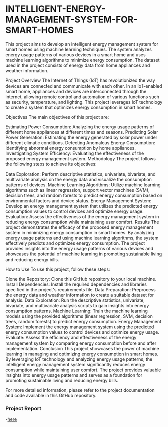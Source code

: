 # INTELLIGENT-ENERGY-MANAGEMENT-SYSTEM-FOR-SMART-HOMES

This project aims to develop an intelligent energy management system for smart homes using machine learning techniques. The system analyzes energy usage patterns of various devices in a smart home and uses machine learning algorithms to minimize energy consumption. The dataset used in the project consists of energy data from home appliances and weather information.

Project Overview
The Internet of Things (IoT) has revolutionized the way devices are connected and communicate with each other. In an IoT-enabled smart home, appliances and devices are interconnected through the internet, allowing remote control and automation of various functions such as security, temperature, and lighting. This project leverages IoT technology to create a system that optimizes energy consumption in smart homes.

Objectives
The main objectives of this project are:

Estimating Power Consumption: Analyzing the energy usage patterns of different home appliances at different times and seasons.
Predicting Solar Power Generation: Estimating the energy generated by solar power under different climatic conditions.
Detecting Anomalous Energy Consumption: Identifying abnormal energy consumption by home appliances.
Investigating System Efficiency: Evaluating the effectiveness of the proposed energy management system.
Methodology
The project follows the following steps to achieve its objectives:

Data Exploration: Perform descriptive statistics, univariate, bivariate, and multivariate analysis on the energy data and visualize the consumption patterns of devices.
Machine Learning Algorithms: Utilize machine learning algorithms such as linear regression, support vector machines (SVM), decision trees, and random forests to predict energy consumption based on environmental factors and device status.
Energy Management System: Develop an energy management system that utilizes the predicted energy consumption values to control devices and optimize energy usage.
Evaluation: Assess the effectiveness of the energy management system in reducing energy consumption while maintaining user comfort.
Results
The project demonstrates the efficacy of the proposed energy management system in minimizing energy consumption in smart homes. By analyzing energy usage patterns and using machine learning algorithms, the system effectively predicts and optimizes energy consumption. The project provides insights into the energy usage patterns of various devices and showcases the potential of machine learning in promoting sustainable living and reducing energy bills.

How to Use
To use this project, follow these steps:

Clone the Repository: Clone this GitHub repository to your local machine.
Install Dependencies: Install the required dependencies and libraries specified in the project's requirements file.
Data Preparation: Preprocess the energy data and weather information to create a suitable dataset for analysis.
Data Exploration: Run the descriptive statistics, univariate, bivariate, and multivariate analysis scripts to gain insights into energy consumption patterns.
Machine Learning: Train the machine learning models using the provided algorithms (linear regression, SVM, decision trees, random forests) to predict energy consumption.
Energy Management System: Implement the energy management system using the predicted energy consumption values to control devices and optimize energy usage.
Evaluate: Assess the efficiency and effectiveness of the energy management system by comparing energy consumption before and after implementation.
Conclusion
This project showcases the power of machine learning in managing and optimizing energy consumption in smart homes. By leveraging IoT technology and analyzing energy usage patterns, the intelligent energy management system significantly reduces energy consumption while maintaining user comfort. The project provides valuable insights into energy usage patterns and serves as a foundation for promoting sustainable living and reducing energy bills.

For more detailed information, please refer to the project documentation and code available in this GitHub repository.

### Project Report
-[here](https://drive.google.com/file/d/1hDVP2n2MiBoctqR5ICf5H1iAp-H4H1dd/view?usp=sharing)




